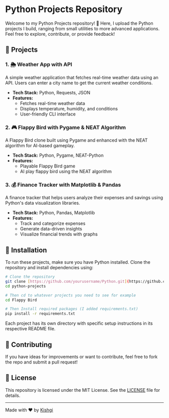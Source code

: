 # Python Projects Repository

Welcome to my Python Projects repository! 🚀 Here, I upload the Python projects I build, ranging from small utilities to more advanced applications. Feel free to explore, contribute, or provide feedback!

## 📌 Projects

### 1. 🌦 Weather App with API
A simple weather application that fetches real-time weather data using an API. Users can enter a city name to get the current weather conditions.

- **Tech Stack:** Python, Requests, JSON
- **Features:**
  - Fetches real-time weather data
  - Displays temperature, humidity, and conditions
  - User-friendly CLI interface

### 2. 🎮 Flappy Bird with Pygame & NEAT Algorithm
A Flappy Bird clone built using Pygame and enhanced with the NEAT algorithm for AI-based gameplay.

- **Tech Stack:** Python, Pygame, NEAT-Python
- **Features:**
  - Playable Flappy Bird game
  - AI play flappy bird using the NEAT algorithm

### 3. 💰 Finance Tracker with Matplotlib & Pandas
A finance tracker that helps users analyze their expenses and savings using Python's data visualization libraries.

- **Tech Stack:** Python, Pandas, Matplotlib
- **Features:**
  - Track and categorize expenses
  - Generate data-driven insights
  - Visualize financial trends with graphs

## 🔧 Installation
To run these projects, make sure you have Python installed. Clone the repository and install dependencies using:

```sh
# Clone the repository
git clone [https://github.com/yourusername/Python.git](https://github.com/kishginthjaffna/python-projects.git)
cd python-projects

# Then cd to whatever projects you need to see for example
cd Flappy Bird

# Then Install required packages (I added requirements.txt)
pip install -r requirements.txt
```

Each project has its own directory with specific setup instructions in its respective README file.

## 📢 Contributing
If you have ideas for improvements or want to contribute, feel free to fork the repo and submit a pull request!

## 📄 License
This repository is licensed under the MIT License. See the [LICENSE](LICENSE) file for details.

---
Made with ❤️ by [Kishgi](https://github.com/kishginthjaffna)

